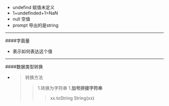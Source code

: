 - undefind 赋值未定义
- 1+undefinded+1=NaN
- null 空值
- prompt 导出的是string
***
####字面量
- 表示如何表达这个值
***
####数据类型转换
- >转换方法
   >>1.转换为字符串
   1.**加号拼接字符串**
   >>>xx.toString
   >>>String(xx)


